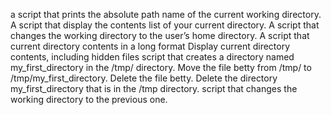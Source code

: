 a script that prints the absolute path name of the current working directory.
A script that display  the contents list of your current directory.
A script that changes the working directory to the user’s home directory.
A script that current directory contents in a long format
Display current directory contents, including hidden files
script that creates a directory named my_first_directory in the /tmp/ directory.
Move the file betty from /tmp/ to /tmp/my_first_directory.
Delete the file betty.
Delete the directory my_first_directory that is in the /tmp directory.
 script that changes the working directory to the previous one.
